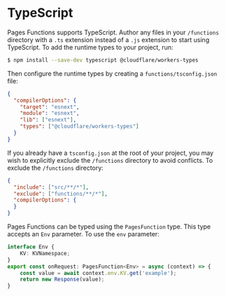 # TypeScript
Pages Functions supports TypeScript. Author any files in your `/functions` directory with a `.ts` extension instead of a `.js` extension to start using TypeScript.
To add the runtime types to your project, run:
```sh
$ npm install --save-dev typescript @cloudflare/workers-types
```
Then configure the runtime types by creating a `functions/tsconfig.json` file:
```json
{
  "compilerOptions": {
    "target": "esnext",
    "module": "esnext",
    "lib": ["esnext"],
    "types": ["@cloudflare/workers-types"]
  }
}
```
If you already have a `tsconfig.json` at the root of your project, you may wish to explicitly exclude the `/functions` directory to avoid conflicts. To exclude the `/functions` directory:
```json
{
  "include": ["src/**/*"],
  "exclude": ["functions/**/*"],
  "compilerOptions": {
  }
}
```
Pages Functions can be typed using the `PagesFunction` type. This type accepts an `Env` parameter. To use the `env` parameter:
```ts
interface Env {
	KV: KVNamespace;
}
export const onRequest: PagesFunction<Env> = async (context) => {
	const value = await context.env.KV.get('example');
 	return new Response(value);
}
```